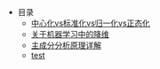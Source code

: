  - 目录
   - [中心化vs标准化vs归一化vs正态化](post/中心化vs标准化vs归一化vs正态化.md)
   - [关于机器学习中的降维](post/关于机器学习中的降维.md)
   - [主成分分析原理详解](post/主成分分析原理详解.md)
   - [test](post/test.md)
